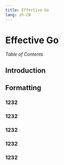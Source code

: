 ```yaml
---
title: Effective Go
lang: zh-CN
---
```


# Effective Go
*Table of Contents*
## Introduction
## Formatting
### 1232
### 1232
### 1232
### 1232
### 1232
